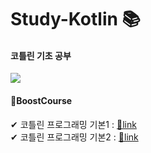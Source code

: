 # Study-Kotlin :books:

#### 코틀린 기초 공부

<div>
 <img src="https://img.shields.io/badge/Kotlin-7F52FF?style=plastic-square&logo=Kotlin&logoColor=white"/>
</div>

#### 📌BoostCourse

✔ 코틀린 프로그래밍 기본1 : <a href="https://www.boostcourse.org/mo132">🔗link</a>
 <br/>
✔ 코틀린 프로그래밍 기본2 : <a href="https://www.boostcourse.org/mo234">🔗link</a>






